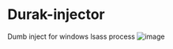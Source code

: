# Durak-injector
Dumb inject for windows lsass process
![image](https://user-images.githubusercontent.com/62066807/206843347-50650ce2-c6d9-493d-8b8d-606a8fe44f6d.png)

